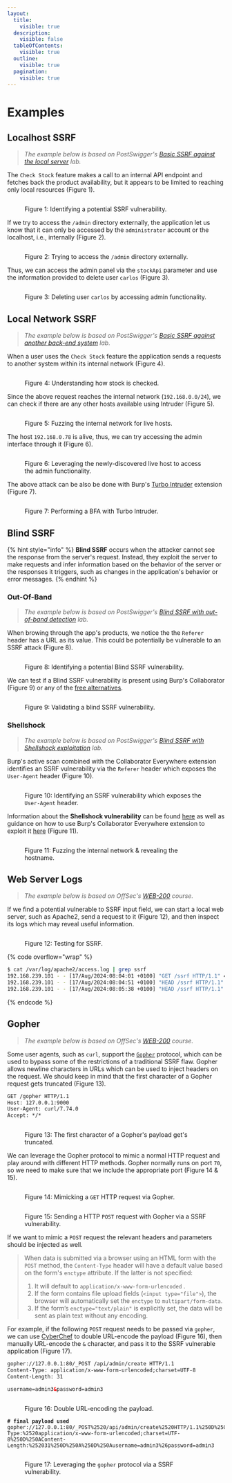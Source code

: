 ```yaml
---
layout:
  title:
    visible: true
  description:
    visible: false
  tableOfContents:
    visible: true
  outline:
    visible: true
  pagination:
    visible: true
---
```


# Examples

## Localhost SSRF <a href="#localhost-ssrf" id="localhost-ssrf"></a>

> _The example below is based on PostSwigger's_ [_Basic SSRF against the local server_](https://portswigger.net/web-security/ssrf/lab-basic-ssrf-against-localhost) _lab._

The `Check Stock` feature makes a call to an internal API endpoint and fetches back the product availability, but it appears to be limited to reaching only local resources (Figure 1).

<figure><img src="../../.gitbook/assets/web_ssrf_1.avif" alt=""><figcaption><p>Figure 1: Identifying a potential SSRF vulnerability.</p></figcaption></figure>

If we try to access the `/admin` directory externally, the application let us know that it can only be accessed by the `administrator` account or the localhost, i.e., internally (Figure 2).

<figure><img src="../../.gitbook/assets/web_ssrf_2.png" alt=""><figcaption><p>Figure 2: Trying to access the <code>/admin</code> directory externally.</p></figcaption></figure>

Thus, we can access the admin panel via the `stockApi` parameter and use the information provided to delete user `carlos` (Figure 3).

<figure><img src="../../.gitbook/assets/web_ssrf_3.png" alt=""><figcaption><p>Figure 3: Deleting user <code>carlos</code> by accessing admin functionality.</p></figcaption></figure>

## Local Network SSRF <a href="#local-network-ssrf" id="local-network-ssrf"></a>

> _The example below is based on PostSwigger's_ [_Basic SSRF against another back-end system_](https://portswigger.net/web-security/ssrf/lab-basic-ssrf-against-backend-system) _lab._

When a user uses the `Check Stock` feature the application sends a requests to another system within its internal network (Figure 4).

<figure><img src="../../.gitbook/assets/web_ssrf_4.png" alt=""><figcaption><p>Figure 4: Understanding how stock is checked.</p></figcaption></figure>

Since the above request reaches the internal network (`192.168.0.0/24`), we can check if there are any other hosts available using Intruder (Figure 5).

<figure><img src="../../.gitbook/assets/web_ssrf_5.avif" alt=""><figcaption><p>Figure 5: Fuzzing the internal network for live hosts.</p></figcaption></figure>

The host `192.168.0.78` is alive, thus, we can try accessing the admin interface through it (Figure 6).

<figure><img src="../../.gitbook/assets/web_ssrf_6.avif" alt=""><figcaption><p>Figure 6: Leveraging the newly-discovered live host to access the admin functionality.</p></figcaption></figure>

The above attack can be also be done with Burp's [Turbo Intruder](https://portswigger.net/bappstore/9abaa233088242e8be252cd4ff534988) extension (Figure 7).

<figure><img src="../../.gitbook/assets/web_ssrf_7.png" alt=""><figcaption><p>Figure 7: Performing a BFA with Turbo Intruder.</p></figcaption></figure>

## Blind SSRF <a href="#blind-ssrf" id="blind-ssrf"></a>

{% hint style="info" %}
**Blind SSRF** occurs when the attacker cannot see the response from the server's request. Instead, they exploit the server to make requests and infer information based on the behavior of the server or the responses it triggers, such as changes in the application's behavior or error messages.
{% endhint %}

### Out-Of-Band <a href="#out-of-band" id="out-of-band"></a>

> _The example below is based on PostSwigger's_ [_Blind SSRF with out-of-band detection_](https://portswigger.net/web-security/ssrf/blind/lab-out-of-band-detection) _lab._

When browing through the app's products, we notice the the `Referer` header has a URL as its value. This could be potentially be vulnerable to an SSRF attack (Figure 8).

<figure><img src="../../.gitbook/assets/web_ssrf_8.avif" alt=""><figcaption><p>Figure 8: Identifying a potential Blind SSRF vulnerability.</p></figcaption></figure>

We can test if a Blind SSRF vulnerability is present using Burp's Collaborator (Figure 9) or any of the [free alternatives](https://x7331.gitbook.io/boxes/tl-dr/api/tests/ssrf#general-information).

<figure><img src="../../.gitbook/assets/web_ssrf_9.avif" alt=""><figcaption><p>Figure 9: Validating a blind SSRF vulnerability.</p></figcaption></figure>

### Shellshock <a href="#shellshock" id="shellshock"></a>

> _The example below is based on PostSwigger's_ [_Blind SSRF with Shellshock exploitation_](https://portswigger.net/web-security/ssrf/blind/lab-shellshock-exploitation) _lab._

Burp's active scan combined with the Collaborator Everywhere extension identifies an SSRF vulnerability via the `Referer` header which exposes the `User-Agent` header (Figure 10).

<figure><img src="../../.gitbook/assets/web_ssrf_10.avif" alt=""><figcaption><p>Figure 10: Identifying an SSRF vulnerability which exposes the <code>User-Agent</code> header.</p></figcaption></figure>

Information about the **Shellshock vulnerability** can be found [here](https://beaglesecurity.com/blog/vulnerability/shellshock-bash-bug.html) as well as guidance on how to use Burp's Collaborator Everywhere extension to exploit it [here](https://github.com/anmolksachan/Blind-SSRF-with-Shellshock-exploitation) (Figure 11).

<figure><img src="../../.gitbook/assets/web_ssrf_11.avif" alt=""><figcaption><p>Figure 11: Fuzzing the internal network &#x26; revealing the hostname.</p></figcaption></figure>

## Web Server Logs

> _The example below is based on OffSec's_ [_WEB-200_](https://www.offsec.com/courses/web-200/) _course._

If we find a potential vulnerable to SSRF input field, we can start a local web server, such as Apache2, send a request to it (Figure 12), and then inspect its logs which may reveal useful information.

<figure><img src="../../.gitbook/assets/web_ssrf_verify_link.png" alt=""><figcaption><p>Figure 12: Testing for SSRF.</p></figcaption></figure>

{% code overflow="wrap" %}
```bash
$ cat /var/log/apache2/access.log | grep ssrf
192.168.239.101 - - [17/Aug/2024:08:04:01 +0100] "GET /ssrf HTTP/1.1" 404 493 "-" "python-requests/2.26.0"
192.168.239.101 - - [17/Aug/2024:08:04:51 +0100] "HEAD /ssrf HTTP/1.1" 404 140 "-" "curl/7.79.1"
192.168.239.101 - - [17/Aug/2024:08:05:38 +0100] "HEAD /ssrf HTTP/1.1" 404 196 "-" "Wget/1.21.1"
```
{% endcode %}

## Gopher

> _The example below is based on OffSec's_ [_WEB-200_](https://www.offsec.com/courses/web-200/) _course._

Some user agents, such as `curl`, support the [`Gopher`](https://en.wikipedia.org/wiki/Gopher_\(protocol\)) protocol, which can be used to bypass some of the restrictions of a traditional SSRF flaw. Gopher allows newline characters in URLs which can be used to inject headers on the request. We should keep in mind that the first character of a Gopher request gets truncated (Figure 13).

```html
GET /gopher HTTP/1.1
Host: 127.0.0.1:9000
User-Agent: curl/7.74.0
Accept: */*
```

<figure><img src="../../.gitbook/assets/web_ssrf_gopher_1.png" alt=""><figcaption><p>Figure 13: The first character of a Gopher's payload get's truncated.</p></figcaption></figure>

We can leverage the Gopher protocol to mimic a normal HTTP request and play around with different HTTP methods. Gopher normally runs on port `70`, so we need to make sure that we include the appropriate port (Figure 14 & 15).

<figure><img src="../../.gitbook/assets/web_ssrf_gopher_2.png" alt=""><figcaption><p>Figure 14: Mimicking a <code>GET</code> HTTP request via Gopher.</p></figcaption></figure>

<figure><img src="../../.gitbook/assets/web_ssrf_gopher_3.png" alt=""><figcaption><p>Figure 15: Sending a HTTP <code>POST</code> request with Gopher via a SSRF vulnerability.</p></figcaption></figure>

If we want to mimic a `POST` request the relevant headers and parameters should be injected as well.

> When data is submitted via a browser using an HTML form with the `POST` method, the `Content-Type` header will have a default value based on the form's `enctype` attribute. If the latter is not specified:
>
> 1. It will default to `application/x-www-form-urlencoded` .
> 2. If the form contains file upload fields (`<input type="file">`), the browser will automatically set the `enctype` to `multipart/form-data`.
> 3. If the form’s `enctype="text/plain"` is explicitly set, the data will be sent as plain text without any encoding.

For example, if the following `POST` request needs to be passed via `gopher`, we can use [CyberChef](https://gchq.github.io/CyberChef/#recipe=URL_Encode\(false\)URL_Encode\(false\)\&input=Z29waGVyOi8vMTI3LjAuMC4xOjgwL19QT1NUIC9hcGkvYWRtaW4vY3JlYXRlIEhUVFAvMS4xDQpDb250ZW50LVR5cGU6IGFwcGxpY2F0aW9uL3gtd3d3LWZvcm0tdXJsZW5jb2RlZDtjaGFyc2V0PVVURi04DQpDb250ZW50LUxlbmd0aDogMzENCg0KdXNlcm5hbWU9YWRtaW4xJnBhc3N3b3JkPWFkbWluMQ0K\&ieol=CRLF\&oeol=CRLF) to double URL-encode the payload (Figure 16), then manually URL-encode the `&` character, and pass it to the SSRF vulnerable application (Figure 17).

```html
gopher://127.0.0.1:80/_POST /api/admin/create HTTP/1.1
Content-Type: application/x-www-form-urlencoded;charset=UTF-8
Content-Length: 31

username=admin3&password=admin3
```

<figure><img src="../../.gitbook/assets/web_ssrf_gopher_cyberchef.png" alt=""><figcaption><p>Figure 16: Double URL-encoding the payload.</p></figcaption></figure>

<pre class="language-bash" data-overflow="wrap"><code class="lang-bash"><strong># final payload used
</strong>gopher://127.0.0.1:80/_POST%2520/api/admin/create%2520HTTP/1.1%250D%250AContent-Type:%2520application/x-www-form-urlencoded;charset=UTF-8%250D%250AContent-Length:%252031%250D%250A%250D%250Ausername=admin3%26password=admin3
</code></pre>

<figure><img src="../../.gitbook/assets/glau_ssrf_final_payload.png" alt=""><figcaption><p>Figure 17: Leveraging the <code>gopher</code> protocol via a SSRF vulnerability.</p></figcaption></figure>
